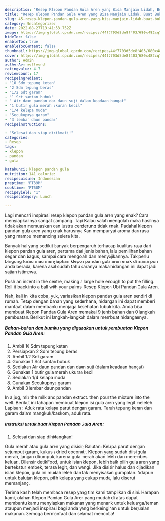 ```yaml
---
description: "Resep Klepon Pandan Gula Aren yang Bisa Manjain Lidah, Buat Buka Puasa Bikin Ngiler"
title: "Resep Klepon Pandan Gula Aren yang Bisa Manjain Lidah, Buat Buka Puasa Bikin Ngiler"
slug: 45-resep-klepon-pandan-gula-aren-yang-bisa-manjain-lidah-buat-buka-puasa-bikin-ngiler
category: Uncategorized
date: 2022-08-27T13:41:53.752Z
image: https://img-global.cpcdn.com/recipes/44f7703d5de8f403/680x482cq70/klepon-pandan-gula-aren-foto-resep-utama.jpg
hideToc: false
enableToc: true
enableTocContent: false
thumbnail: https://img-global.cpcdn.com/recipes/44f7703d5de8f403/680x482cq70/klepon-pandan-gula-aren-foto-resep-utama.jpg
cover: https://img-global.cpcdn.com/recipes/44f7703d5de8f403/680x482cq70/klepon-pandan-gula-aren-foto-resep-utama.jpg
author: Admin
authorAv: notfound
ratingvalue: 4.7
reviewcount: 17
recipeingredient:
- "10 Sdm tepung ketan"
- "2 Sdm tepung beras"
- "1/2 Sdt garam"
- "1 Sct santan bubuk"
- " Air daun pandan dan daun suji dalam keadaan hangat"
- "1 butir gula merah ukuran kecil"
- "1/4 kelapa muda"
- "Secukupnya garam"
- "3 lembar daun pandan"
recipeinstructions:

- "Selesai dan siap dinikmati!"
categories:
- Resep
tags:
- klepon
- pandan
- gula

katakunci: klepon pandan gula 
nutrition: 141 calories
recipecuisine: Indonesian
preptime: "PT39M"
cooktime: "PT60M"
recipeyield: "1"
recipecategory: Lunch

---
```



Lagi mencari inspirasi resep klepon pandan gula aren yang enak? Cara menyiapkannya sangat gampang. Tapi Kalau salah mengolah maka hasilnya tidak akan memuaskan dan justru cenderung tidak enak. Padahal klepon pandan gula aren yang enak harusnya Kan mempunyai aroma dan rasa yang mampu memancing selera kita.


Banyak hal yang sedikit banyak berpengaruh terhadap kualitas rasa dari klepon pandan gula aren, pertama dari jenis bahan, lalu pemilihan bahan segar dan bagus, sampai cara mengolah dan menyajikannya. Tak perlu bingung kalau mau menyiapkan klepon pandan gula aren enak di mana pun anda berada, karena asal sudah tahu caranya maka hidangan ini dapat jadi sajian istimewa.

Push an indent in the centre, making a large hole enough to put the filling. Roll it back into a ball with your palms. Resep Klepon Ubi Pandan Gula Aren.


Nah, kali ini kita coba, yuk, variasikan klepon pandan gula aren sendiri di rumah. Tetap dengan bahan yang sederhana, hidangan ini dapat memberi manfaat dalam membantu menjaga kesehatan tubuh kita. Anda bisa membuat Klepon Pandan Gula Aren memakai 9 jenis bahan dan 0 langkah pembuatan. Berikut ini langkah-langkah dalam membuat hidangannya.

<!--inarticleads1-->

##### Bahan-bahan dan bumbu yang digunakan untuk pembuatan Klepon Pandan Gula Aren:

1. Ambil 10 Sdm tepung ketan
1. Persiapkan 2 Sdm tepung beras
1. Ambil 1/2 Sdt garam
1. Gunakan 1 Sct santan bubuk
1. Sediakan  Air daun pandan dan daun suji (dalam keadaan hangat)
1. Gunakan 1 butir gula merah ukuran kecil
1. Sediakan 1/4 kelapa muda
1. Gunakan Secukupnya garam
1. Ambil 3 lembar daun pandan


In a jug, mix the milk and pandan extract. then pour the mixture into the well. Berikut ini tahapan membuat klepon isi gula aren yang legit meleleh. Lapisan : Aduk rata kelapa parut dengan garam. Taruh tepung keran dan garam dalam mangkuk/baskom, aduk rata. 

<!--inarticleads2-->

##### Instruksi untuk buat Klepon Pandan Gula Aren:


1. Selesai dan siap dihidangkan!

Gula merah atau gula aren yang disisir; Balutan: Kelapa parut dengan sejumput garam, kukus / dried coconut;. Klepon yang sudah diisi gula merah, jangan ditumpuk, karena gula merah akan leleh dan merembes keluar.. Dilansir detikFood, untuk isian klepon, lebih baik pilih gula aren yang bertekstur lembek, terasa legit, dan wangi. Jika disisir halus dan dijadikan isian klepon, gula ini mudah leleh dan tak menyisakan gumpalan. Adapun untuk balutan klepon, pilih kelapa yang cukup muda, lalu diserut memanjang. 

Terima kasih telah membaca resep yang tim kami tampilkan di sini. Harapan kami, olahan Klepon Pandan Gula Aren yang mudah di atas dapat membantu kamu menyiapkan makanan yang menarik untuk keluarga/teman ataupun menjadi inspirasi bagi anda yang berkeinginan untuk berjualan makanan. Semoga bermanfaat dan selamat mencoba!
